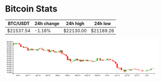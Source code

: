 # Bitcoin Stats

BTC/USDT|24h change|24h high|24h low|
|---|---|---|---|
|$21537.54|-1.16%|$22130.00|$21189.26|

<img src="./chart.svg">
